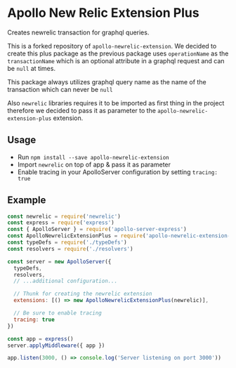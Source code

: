 # Apollo New Relic Extension Plus
Creates newrelic transaction for graphql queries.

This is a forked repository of `apollo-newrelic-extension`. We decided to create this plus package as
the previous package uses `operationName` as the `transactionName` which is an optional
 attribute in a graphql request and can be `null` at times. 

This package always utilizes graphql query name as the name of the transaction which can never be `null`

Also `newrelic` libraries requires it to be imported as first thing in the project therefore we
decided to pass it as parameter to the `apollo-newrelic-extension-plus` extension.

## Usage
* Run `npm install --save apollo-newrelic-extension`
* Import `newrelic` on top of app & pass it as parameter
* Enable tracing in your ApolloServer configuration by setting `tracing: true`
## Example
```javascript
const newrelic = require('newrelic')
const express = require('express')
const { ApolloServer } = require('apollo-server-express')
const ApolloNewrelicExtensionPlus = require('apollo-newrelic-extension-plus')
const typeDefs = require('./typeDefs')
const resolvers = require('./resolvers')

const server = new ApolloServer({
  typeDefs,
  resolvers,
  // ...additional configuration...

  // Thunk for creating the newrelic extension
  extensions: [() => new ApolloNewrelicExtensionPlus(newrelic)],

  // Be sure to enable tracing
  tracing: true
})

const app = express()
server.applyMiddleware({ app })

app.listen(3000, () => console.log('Server listening on port 3000'))
```
